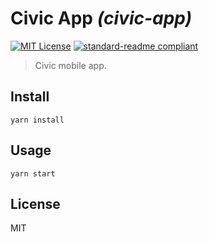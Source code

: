 # Civic App _(civic-app)_

[![MIT License](http://img.shields.io/badge/license-MIT-blue.svg?style=flat)](LICENSE) [![standard-readme compliant](https://img.shields.io/badge/readme%20style-standard-brightgreen.svg?style=flat)](https://github.com/RichardLitt/standard-readme)

> Civic mobile app.

## Install
```
yarn install
```

## Usage
```
yarn start
```

## License
MIT

